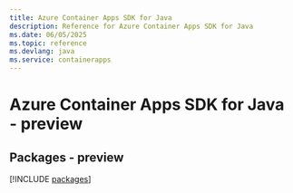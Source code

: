 ```yaml
---
title: Azure Container Apps SDK for Java
description: Reference for Azure Container Apps SDK for Java
ms.date: 06/05/2025
ms.topic: reference
ms.devlang: java
ms.service: containerapps
---
```

# Azure Container Apps SDK for Java - preview
## Packages - preview
[!INCLUDE [packages](container-apps-index.md)]